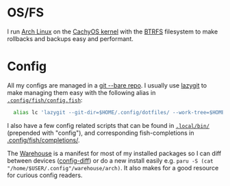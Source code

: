 # OS/FS

I run [Arch Linux](https://wiki.archlinux.org/title/Arch_Linux) on the [CachyOS kernel](https://wiki.archlinux.org/title/Kernel) with the [BTRFS](https://www.wikiwand.com/en/Btrfs#/Features) filesystem to make rollbacks and backups easy and performant.

# Config

All my configs are managed in a [git --bare repo](https://www.atlassian.com/git/tutorials/dotfiles). I usually use [lazygit](https://github.com/jesseduffield/lazygit) to make managing them easy with the following alias in [`.config/fish/config.fish`](https://github.com/jtrv/dotfiles/blob/main/.config/fish/config.fish):

```sh
  alias lc 'lazygit --git-dir=$HOME/.config/dotfiles/ --work-tree=$HOME'
```

I also have a few config related scripts that can be found in [`.local/bin/`](https://github.com/JacobTravers/.cfg/blob/main/.local/bin/) (prepended with "config"), and corresponding fish-completions in [.config/fish/completions/](https://github.com/JacobTravers/.cfg/blob/main/.config/fish/completions/).

The [Warehouse](https://github.com/jtrv/dotfiles/blob/morpheus/.config/warehouse) is a manifest for most of my installed packages so I can diff between devices ([config-diff](https://github.com/jtrv/dotfiles/blob/morpheus/.local/bin/config-diff)) or do a new install easily e.g. `paru -S (cat "/home/$USER/.config"/warehouse/arch)`. It also makes for a good resource for curious config readers.
